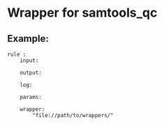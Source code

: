 # Wrapper for samtools_qc



## Example:

```
rule :
    input:

    output:

    log:

    params:

    wrapper:
        "file://path/to/wrappers/"
```
